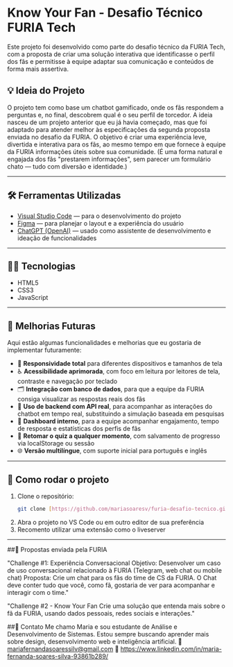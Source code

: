 # Know Your Fan - Desafio Técnico FURIA Tech

Este projeto foi desenvolvido como parte do desafio técnico da FURIA Tech, com a proposta de criar uma solução interativa que identificasse o perfil dos fãs e permitisse à equipe adaptar sua comunicação e conteúdos de forma mais assertiva.

## 💡 Ideia do Projeto

O projeto tem como base um chatbot gamificado, onde os fãs respondem a perguntas e, no final, descobrem qual é o seu perfil de torcedor. A ideia nasceu de um projeto anterior que eu já havia começado, mas que foi adaptado para atender melhor às especificações da segunda proposta enviada no desafio da FURIA.
O objetivo é criar uma experiência leve, divertida e interativa para os fãs, ao mesmo tempo em que fornece à equipe da FURIA informações úteis sobre sua comunidade. (É uma forma natural e engajada dos fãs "prestarem informações", sem parecer um formulário chato — tudo com diversão e identidade.)

---

## 🛠️ Ferramentas Utilizadas

- [Visual Studio Code](https://code.visualstudio.com/) — para o desenvolvimento do projeto
- [Figma](https://figma.com) — para planejar o layout e a experiência do usuário
- [ChatGPT (OpenAI)](https://chat.openai.com/) — usado como assistente de desenvolvimento e ideação de funcionalidades

---

## 🧑‍💻 Tecnologias

- HTML5
- CSS3
- JavaScript

---

## 🌱 Melhorias Futuras

Aqui estão algumas funcionalidades e melhorias que eu gostaria de implementar futuramente:

- 📱 **Responsividade total** para diferentes dispositivos e tamanhos de tela
- ♿ **Acessibilidade aprimorada**, com foco em leitura por leitores de tela, contraste e navegação por teclado
- 🗂️ **Integração com banco de dados**, para que a equipe da FURIA consiga visualizar as respostas reais dos fãs
- 🧠 **Uso de backend com API real**, para acompanhar as interações do chatbot em tempo real, substituindo a simulação baseada em pesquisas
- 🧪 **Dashboard interno**, para a equipe acompanhar engajamento, tempo de resposta e estatísticas dos perfis de fãs
- 🔄 **Retomar o quiz a qualquer momento**, com salvamento de progresso via localStorage ou sessão
- 🌐 **Versão multilíngue**, com suporte inicial para português e inglês

---

## 🚀 Como rodar o projeto

1. Clone o repositório:
   ```bash
   git clone [https://github.com/mariasoaresv/furia-desafio-tecnico.git]
2. Abra o projeto no VS Code ou em outro editor de sua preferência
3. Recomento utilizar uma extensão como o liveserver

---

##🧠 Propostas enviada pela FURIA

"Challenge #1: Experiência Conversacional
Objetivo: Desenvolver um caso de uso conversacional relacionado à FURIA (Telegram, web chat ou mobile chat)
Proposta: Crie um chat para os fãs do time de CS da FURIA. O Chat deve conter tudo que você, como fã, gostaria de ver para acompanhar e interagir com o time."

"Challenge #2 - Know Your Fan
Crie uma solução que entenda mais sobre o fã da FURIA, usando dados pessoais, redes sociais e interações."

##💬 Contato
Me chamo Maria e sou estudante de Análise e Desenvolvimento de Sistemas. Estou sempre buscando aprender mais sobre design, desenvolvimento web e inteligência artificial.
📧 mariafernandasoaressilv@gmail.com
🔗 https://www.linkedin.com/in/maria-fernanda-soares-silva-93861b289/

